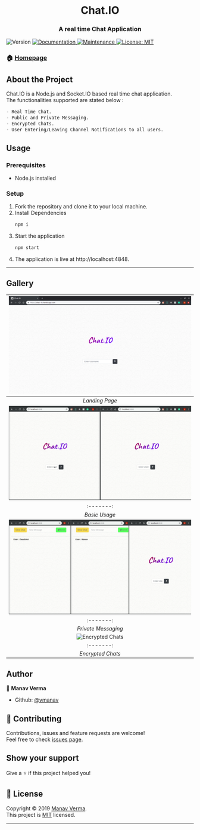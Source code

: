 <h1 align="center">Chat.IO</h1>
<h3 align="center">A real time Chat Application</h3>
<p>

  <img alt="Version" src="https://img.shields.io/badge/version-1.0.0-blue.svg?cacheSeconds=2592000" />
  <a href="https://github.com/vmanav/Chat.IO#readme" target="_blank">
    <img alt="Documentation" src="https://img.shields.io/badge/documentation-yes-brightgreen.svg" />
  </a>
  <a href="https://github.com/vmanav/Chat.IO/graphs/commit-activity" target="_blank">
    <img alt="Maintenance" src="https://img.shields.io/badge/Maintained%3F-yes-green.svg" />
  </a>
  <a href="https://github.com/vmanav/Chat.IO/blob/master/LICENSE" target="_blank">
    <img alt="License: MIT" src="https://img.shields.io/github/license/vmanav/Chat.IO" />
  </a>

</p>

### 🏠 [Homepage](https://github.com/vmanav/Chat.IO#readme)

## About the Project

Chat.IO is a Node.js and  Socket.IO based real time chat application.
<br/>
The functionalities supported are stated below :

```
- Real Time Chat.
- Public and Private Messaging.
- Encrypted Chats.
- User Entering/Leaving Channel Notifications to all users.
```
## Usage

### Prerequisites 

* Node.js installed

### Setup

1. Fork the repository and clone it to your local machine.
1. Install Dependencies
    ```sh
    npm i
    ```
1. Start the application
    ```sh
    npm start
1. The application is live at http://localhost:4848.

---

## Gallery

|![Home Page](./public/screenshots/landingPage.png)|
|:-------:|
|*Landing Page*|
|![Basic Usage](./public/screenshots/basicUsage.gif)|
|:-------:|
|*Basic Usage*|
|![Private Messaging](./public/screenshots/privateMessaging.gif)|
|:-------:|
|*Private Messaging*|
|![Encrypted Chats](./public/screenshots/encryptedChats.gif)|
|:-------:|
|*Encrypted Chats*|


## Author

👤 **Manav Verma**

* Github: [@vmanav](https://github.com/vmanav)

## 🤝 Contributing

Contributions, issues and feature requests are welcome!<br />Feel free to check [issues page](https://github.com/vmanav/Chat.IO/issues).

## Show your support

Give a ⭐️ if this project helped you!

## 📝 License

Copyright © 2019 [Manav Verma](https://github.com/vmanav).<br />
This project is [MIT](https://github.com/vmanav/Chat.IO/blob/master/LICENSE) licensed.

***
